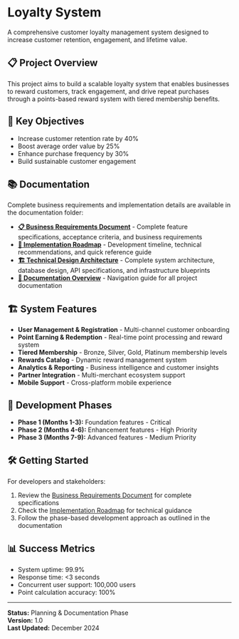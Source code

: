 # Loyalty System
A comprehensive customer loyalty management system designed to increase customer retention, engagement, and lifetime value.

## 📋 Project Overview
This project aims to build a scalable loyalty system that enables businesses to reward customers, track engagement, and drive repeat purchases through a points-based reward system with tiered membership benefits.

## 🎯 Key Objectives
- Increase customer retention rate by 40%
- Boost average order value by 25%
- Enhance purchase frequency by 30%
- Build sustainable customer engagement

## 📚 Documentation
Complete business requirements and implementation details are available in the documentation folder:

- **[📋 Business Requirements Document](./doc/business-requirements-document.md)** - Complete feature specifications, acceptance criteria, and business requirements
- **[🚀 Implementation Roadmap](./doc/implementation-roadmap.md)** - Development timeline, technical recommendations, and quick reference guide
- **[🏗️ Technical Design Architecture](./doc/technical-design-architecture.md)** - Complete system architecture, database design, API specifications, and infrastructure blueprints
- **[📖 Documentation Overview](./doc/README.md)** - Navigation guide for all project documentation

## 🏗️ System Features
- **User Management & Registration** - Multi-channel customer onboarding
- **Point Earning & Redemption** - Real-time point processing and reward system
- **Tiered Membership** - Bronze, Silver, Gold, Platinum membership levels
- **Rewards Catalog** - Dynamic reward management system
- **Analytics & Reporting** - Business intelligence and customer insights
- **Partner Integration** - Multi-merchant ecosystem support
- **Mobile Support** - Cross-platform mobile experience

## 🚀 Development Phases
- **Phase 1 (Months 1-3):** Foundation features - Critical
- **Phase 2 (Months 4-6):** Enhancement features - High Priority  
- **Phase 3 (Months 7-9):** Advanced features - Medium Priority

## 🛠️ Getting Started
For developers and stakeholders:
1. Review the [Business Requirements Document](./doc/business-requirements-document.md) for complete specifications
2. Check the [Implementation Roadmap](./doc/implementation-roadmap.md) for technical guidance
3. Follow the phase-based development approach as outlined in the documentation

## 📊 Success Metrics
- System uptime: 99.9%
- Response time: <3 seconds
- Concurrent user support: 100,000 users
- Point calculation accuracy: 100%

---
**Status:** Planning & Documentation Phase  
**Version:** 1.0  
**Last Updated:** December 2024
